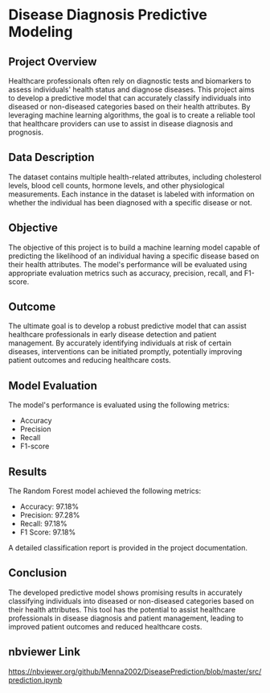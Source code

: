 # Disease Diagnosis Predictive Modeling

## Project Overview

Healthcare professionals often rely on diagnostic tests and biomarkers to assess individuals' health status and diagnose diseases. This project aims to develop a predictive model that can accurately classify individuals into diseased or non-diseased categories based on their health attributes. By leveraging machine learning algorithms, the goal is to create a reliable tool that healthcare providers can use to assist in disease diagnosis and prognosis.

## Data Description

The dataset contains multiple health-related attributes, including cholesterol levels, blood cell counts, hormone levels, and other physiological measurements. Each instance in the dataset is labeled with information on whether the individual has been diagnosed with a specific disease or not.

## Objective

The objective of this project is to build a machine learning model capable of predicting the likelihood of an individual having a specific disease based on their health attributes. The model's performance will be evaluated using appropriate evaluation metrics such as accuracy, precision, recall, and F1-score.

## Outcome

The ultimate goal is to develop a robust predictive model that can assist healthcare professionals in early disease detection and patient management. By accurately identifying individuals at risk of certain diseases, interventions can be initiated promptly, potentially improving patient outcomes and reducing healthcare costs.

## Model Evaluation

The model's performance is evaluated using the following metrics:
- Accuracy
- Precision
- Recall
- F1-score

## Results

The Random Forest model achieved the following metrics:
- Accuracy: 97.18%
- Precision: 97.28%
- Recall: 97.18%
- F1 Score: 97.18%

A detailed classification report is provided in the project documentation.

## Conclusion

The developed predictive model shows promising results in accurately classifying individuals into diseased or non-diseased categories based on their health attributes. This tool has the potential to assist healthcare professionals in disease diagnosis and patient management, leading to improved patient outcomes and reduced healthcare costs.

## nbviewer Link

https://nbviewer.org/github/Menna2002/DiseasePrediction/blob/master/src/prediction.ipynb
